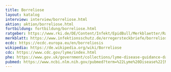 ```yaml
---
title: Borreliose
layout: katalog
interview: interview/borreliose.html
aktion: aktion/borreliose.html
fortbildung: fortbildung/borreliose.html
ratgeber: https://www.rki.de/DE/Content/Infekt/EpidBull/Merkblaetter/Ratgeber_LymeBorreliose.html
merkblatt: https://www.infektionsschutz.de/erregersteckbriefe/borreliose/
ecdc: https://ecdc.europa.eu/en/borreliosis
wikipedia: https://de.wikipedia.org/wiki/Borreliose
cdc: https://www.cdc.gov/lyme/index.html
phe: https://www.gov.uk/government/collections/lyme-disease-guidance-data-and-analysis
pubmed: https://www.ncbi.nlm.nih.gov/pubmed?term=%22Lyme%20Disease%22[Mesh]
---
```

